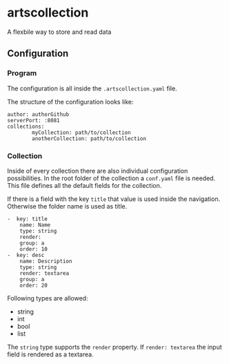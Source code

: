 # artscollection
A flexbile way to store and read data

## Configuration

### Program

The configuration is all inside the `.artscollection.yaml` file.

The structure of the configuration looks like:

    author: authorGithub
    serverPort: :8081
    collections:
            myCollection: path/to/collection
            anotherCollection: path/to/collection

### Collection

Inside of every collection there are also individual configuration possibilities. In the root folder of the collection a `conf.yaml` file is needed. This file defines all the default fields for the collection.

If there is a field with the key `title` that value is used inside the navigation. Otherwise the folder name is used as title.

    -  key: title
        name: Name
        type: string
        render: 
        group: a
        order: 10
    -  key: desc
        name: Description
        type: string
        render: textarea
        group: a
        order: 20 

Following types are allowed:

* string
* int
* bool
* list

The `string` type supports the `render` property. If `render: textarea` the input field is rendered as a textarea.

